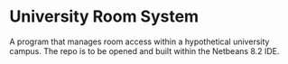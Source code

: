 # University Room System
A program that manages room access within a hypothetical university campus.
The repo is to be opened and built within the Netbeans 8.2 IDE.
